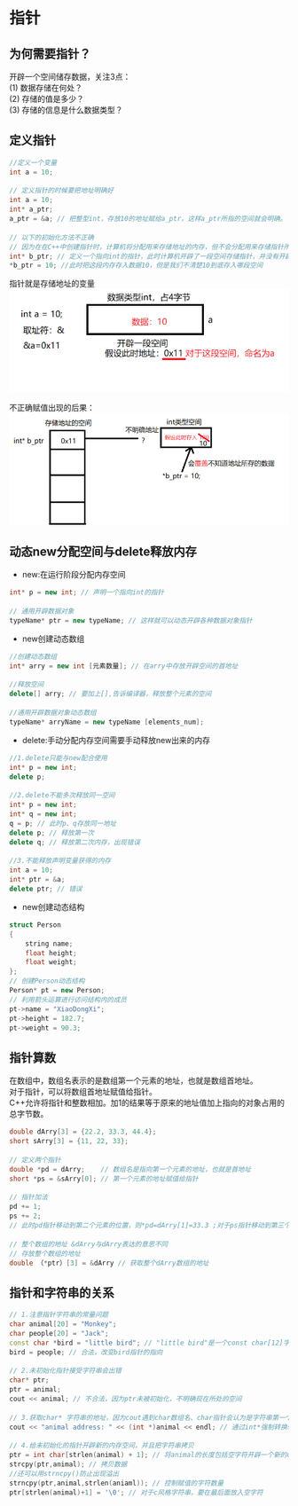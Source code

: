 # 指针
## 为何需要指针？</br>
开辟一个空间储存数据，关注3点：</br>
(1) 数据存储在何处？</br>
(2) 存储的值是多少？</br>
(3) 存储的信息是什么数据类型？</br>

## 定义指针
```cpp
//定义一个变量
int a = 10;

// 定义指针的时候要把地址明确好
int a = 10;
int* a_ptr;
a_ptr = &a; // 把整型int，存放10的地址赋给a_ptr，这样a_ptr所指的空间就会明确。

// 以下的初始化方法不正确
// 因为在在C++中创建指针时，计算机将分配用来存储地址的内存，但不会分配用来存储指针所指向的数据的内存
int* b_ptr; // 定义一个指向int的指针，此时计算机开辟了一段空间存储指针，并没有开辟存储数据的空间
*b_ptr = 10; //此时把这段内存存入数据10，但是我们不清楚10到底存入哪段空间
```
指针就是存储地址的变量</br>
![alt text](image_source/point1.png)

不正确赋值出现的后果：</br>
![alt text](image_source/point2.png)

## 动态new分配空间与delete释放内存
* new:在运行阶段分配内存空间
```cpp
int* p = new int; // 声明一个指向int的指针

// 通用开辟数据对象
typeName* ptr = new typeName; // 这样就可以动态开辟各种数据对象指针
```
* new创建动态数组
```cpp
//创建动态数组
int* arry = new int [元素数量]; // 在arry中存放开辟空间的首地址

//释放空间
delete[] arry; // 要加上[],告诉编译器，释放整个元素的空间

//通用开辟数据对象动态数组
typeName* arryName = new typeName [elements_num];
```

* delete:手动分配内存空间需要手动释放new出来的内存
```cpp
//1.delete只能与new配合使用
int* p = new int;
delete p;

//2.delete不能多次释放同一空间
int* p = new int;
int* q = new int;
q = p; // 此时p、q存放同一地址
delete p; // 释放第一次
delete q; // 释放第二次内存，出现错误

//3.不能释放声明变量获得的内存
int a = 10;
int* ptr = &a;
delete ptr; // 错误
```
* new创建动态结构
```cpp
struct Person
{
    string name;
    float height;
    float weight;
};
// 创建Person动态结构
Person* pt = new Person;
// 利用箭头运算进行访问结构内的成员
pt->name = "XiaoDongXi";
pt->height = 182.7;
pt->weight = 90.3;
```

## 指针算数
在数组中，数组名表示的是数组第一个元素的地址，也就是数组首地址。</br>
对于指针，可以将数组首地址赋值给指针。</br>
C++允许将指针和整数相加。加1的结果等于原来的地址值加上指向的对象占用的总字节数。</br>
```cpp
double dArry[3] = {22.2, 33.3, 44.4};
short sArry[3] = {11, 22, 33};

// 定义两个指针
double *pd = dArry;    // 数组名是指向第一个元素的地址，也就是首地址
short *ps = &sArry[0]; // 第一个元素的地址赋值给指针

// 指针加法
pd += 1;
ps += 2;
// 此时pd指针移动到第二个元素的位置，则*pd=dArry[1]=33.3 ;对于ps指针移动到第三个元素的位置，则*ps=sArry[2]=33

// 整个数组的地址 &dArry与dArry表达的意思不同
// 存放整个数组的地址
double （*ptr）[3] = &dArry // 获取整个dArry数组的地址
```
## 指针和字符串的关系
```cpp
// 1.注意指针字符串的常量问题
char animal[20] = "Monkey";
char people[20] = "Jack";
const char *bird = "little bird"; // "little bird"是一个const char[12]字符串常量，后续不允许通过指针改变内部的值,但是可以改变指针的指向。所以要把指针定义成常量
bird = people; // 合法，改变bird指针的指向

// 2.未初始化指针接受字符串会出错
char* ptr;
ptr = animal;
cout << animal; // 不合法，因为ptr未被初始化，不明确现在所处的空间

// 3.获取char* 字符串的地址，因为cout遇到char数组名、char指针会认为是字符串第一个字符的首地址
cout << "animal address: " << (int *)animal << endl; // 通过int*强制转换输出地址

// 4.给未初始化的指针开辟新的内存空间，并且把字符串拷贝
ptr = int char[strlen(animal) + 1]; // 将animal的长度包括空字符开辟一个新的char类型空间，ptr可以指向这段新的空间
strcpy(ptr,animal); // 拷贝数据
//还可以用strncpy()防止出现溢出
strncpy(ptr,animal,strlen(aniaml)); // 控制赋值的字符数量
ptr[strlen(animal)+1] = '\0'; // 对于c风格字符串，要在最后面放入空字符


